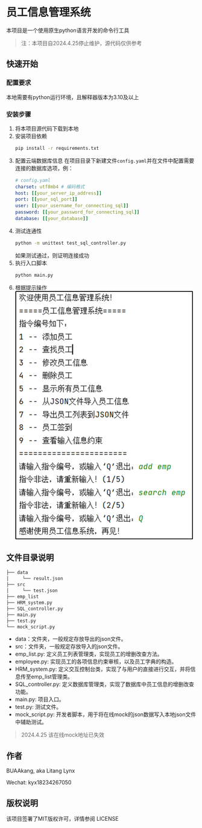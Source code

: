 # 员工信息管理系统
本项目是一个使用原生python语言开发的命令行工具
> 注：本项目自2024.4.25停止维护，源代码仅供参考
## 快速开始

### 配置要求
本地需要有python运行环境，且解释器版本为3.10及以上

### 安装步骤
1. 将本项目源代码下载到本地
2. 安装项目依赖
   ```bash
   pip install -r requirements.txt
   ```
3. 配置云端数据库信息
   在项目目录下新建文件`config.yaml`并在文件中配置需要连接的数据库选项，例：
   ```yaml
   # config.yaml
   charset: utf8mb4 # 编码格式
   host: [[your_server_ip_address]]
   port: [[your_sql_port]]
   user: [[your_username_for_connecting_sql]]
   password: [[your_password_for_connecting_sql]]
   database: [[your_database]]
   ```
4. 测试连通性
   ```bash
   python -m unittest test_sql_controller.py
   ```
   如果测试通过，则证明连接成功
5. 执行入口脚本
   ```bash
   python main.py
   ```
6. 根据提示操作<br>
   ![demo](demo.png)

## 文件目录说明
```tree
├── data
│     └── result.json
├── src
│     └── test.json
├── emp_list
├── HRM_system.py
├── SQL_controller.py
├── main.py
├── test.py
└── mock_script.py
```
- data：文件夹，一般规定存放导出的json文件。
- src：文件夹，一般规定存放导入的json文件。
- emp_list.py: 定义员工列表管理类，实现员工的增删改查方法。
- employee.py: 实现员工的各项信息约束审核，以及员工字典的构造。
- HRM_system.py: 定义交互控制台类，实现了与用户的直接进行交互，并将信息传至emp_list管理类。
- SQL_controller.py: 定义数据库管理类，实现了数据库中员工信息的增删改查功能。
- main.py: 项目入口。
- test.py: 测试文件。
- mock_script.py: 开发者脚本，用于将在线mock的json数据写入本地json文件中辅助测试。
> 2024.4.25 该在线mock地址已失效

## 作者
BUAAkang, aka Litang Lynx

Wechat: kyx18234267050

## 版权说明
该项目签署了MIT版权许可，详情参阅 LICENSE